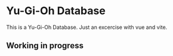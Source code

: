 # Yu-Gi-Oh Database

This is a Yu-Gi-Oh Database. Just an excercise with vue and vite. 

## Working in progress
